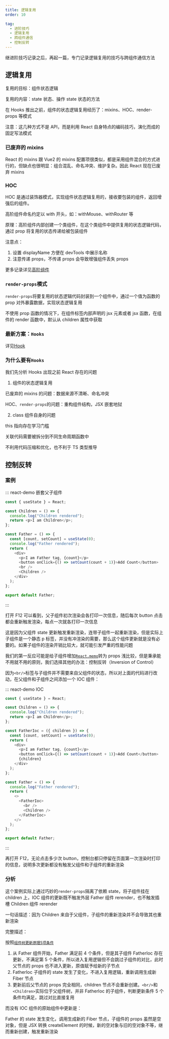 ```yaml
---
title: 逻辑复用
order: 10

tag:
  - 进阶技巧
  - 逻辑复用
  - 跨组件通信
  - 控制反转
---
```


继进阶技巧记录之后，再起一篇，专门记录逻辑复用的技巧与跨组件通信方法

## 逻辑复用

复用的目标：组件状态逻辑

复用的内容：state 状态、操作 state 状态的方法

在 Hooks 推出之前，组件的状态逻辑复用经历了：mixins、HOC、render-props 等模式

注意：这几种方式不是 API，而是利用 React 自身特点的编码技巧，演化而成的固定写法模式

### 已废弃的 mixins

React 的 mixins 跟 Vue2 的 mixins 配置项很类似，都是采用组件混合的方式进行的，但缺点也很明显：组合混乱、命名冲突、维护复杂。因此 React 现在已废弃 mixins

### HOC

HOC 是通过装饰器模式，实现组件状态逻辑复用的，接收要包装的组件，返回增强后的组件。

高阶组件命名约定以 with 开头，如：withMouse、withRouter 等

原理：高阶组件内部创建一个类组件，在这个类组件中提供复用的状态逻辑代码，通过 prop 将复用的状态传递给被包装组件

注意点：

1. 设置 displayName 方便在 devTools 中展示名称
2. 注意传递 props，不传递 props 会导致增强组件丢失 props

更多记录详见[高阶组件](./9-进阶技巧.html#高阶组件)

### `render-props`模式

`render-props`将要复用的状态逻辑代码封装到一个组件中，通过一个值为函数的 prop 对外暴露数据，实现状态逻辑复用

不使用 prop 函数的情况下，在组件标签内部声明的 jsx 元素或者 jsx 函数，在组件的 render 函数中，默认从 children 属性中获取

### 最新方案：`Hooks`

详见[Hook](./8-hook.html)

### 为什么要有`Hooks`

我们先分析 Hooks 出现之前 React 存在的问题

1. 组件的状态逻辑复用

已废弃的 mixins 的问题：数据来源不清晰、命名冲突

HOC、`render-props`的问题：重构组件结构，JSX 嵌套地狱

2. class 组件自身的问题

this 指向存在学习门槛

关联代码需要被拆分到不同生命周期函数中

不利用代码压缩和优化，也不利于 TS 类型推导

## 控制反转

### 案例

::: react-demo 嵌套父子组件

```js
const { useState } = React;

const Children = () => {
  console.log("Children rendered");
  return <p>I am Children</p>;
};

const Father = () => {
  const [count, setCount] = useState(0);
  console.log("Father rendered");
  return (
    <div>
      <p>I am Father tag, {count}</p>
      <button onClick={() => setCount(count + 1)}>Add Count</button>
      <br />
      <Children />
    </div>
  );
};

export default Father;
```

:::

打开 F12 可以看到，父子组件初次渲染会各打印一次信息，随后每次 button 点击都会重新触发渲染，每点一次就各打印一次信息

这是因为父组件 state 更新触发重新渲染，连带子组件一起重新渲染，但是实际上子组件是一个静态 p 标签，并没有冲渲染的需要，那么这个组件更新就是没有必要的。如果子组件的渲染开销比较大，就可能引发严重的性能问题

我们的第一反应可能是给子组件增加[`React.memo`](./11-性能优化.html#memo)转为 props 浅比较，但是秉承能不用就不用的原则，我们选择其他的办法：控制反转（Inversion of Control）

因为`<br/>`标签与子组件并不需要来自父组件的状态，所以对上面的代码进行改动，在父组件和子组件之间添加一个 IOC 组件：

::: react-demo IOC

```js
const { useState } = React;

const Children = () => {
  console.log("Children rendered");
  return <p>I am Children</p>;
};

const FatherIoc = ({ children }) => {
  const [count, setCount] = useState(0);
  return (
    <div>
      <p>I am Father tag, {count}</p>
      <button onClick={() => setCount(count + 1)}>Add Count</button>
      {children}
    </div>
  );
};

const Father = () => {
  console.log("Father rendered");
  return (
    <>
      <FatherIoc>
        <br />
        <Children />
      </FatherIoc>
    </>
  );
};

export default Father;
```

:::

再打开 F12，无论点击多少次 button，控制台都只停留在页面第一次渲染时打印的信息，说明多次更新都没有触发父组件和子组件的重新渲染

### 分析

这个案例实际上通过巧妙的`render-props`隔离了依赖 state，将子组件挂在 children 上，IOC 组件的更新既不触发外层 Father 组件 rerender，也不触发插槽 Children 组件 rerender

一句话描述：因为 Children 来自于父组件，子组件的重新渲染并不会导致其也重新渲染

完整描述：

按照[`组件树更新原理5项条件`](./6-事件处理与更新.html#组件树更新原理)

1. 从 Father 组件开始，Father 满足前 4 个条件，但是其子组件 FatherIoc 存在更新，不满足第 5 个条件，所以进入复用逻辑但不会跳过子组件的对比，此时父节点的 props 也不进入更新，原值赋予给新的子节点
2. FatherIoc 子组件的 state 发生了变化，不进入复用逻辑，重新调用生成新 Fiber 节点
3. 更新前后父节点的 props 完全相同，children 节点不会重新创建。`<br/>`和`<Children>`实际位于父组件树，并非 FatherIoc 的子组件，判断更新条件 5 个条件均满足，跳过对比直接复用

而没有 IOC 组件的原始组件中更新是：

Father 的 state 发生变化，调用生成新的 Fiber 节点，子组件的 props 虽然是空对象，但是 JSX 转换 createElement 的时候，新的空对象与旧的空对象不等，继而重新创建，触发重新渲染
